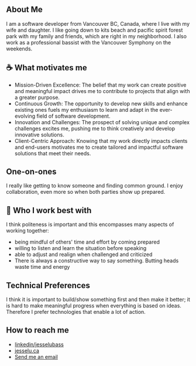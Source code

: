 

## About Me 
I am a software developer from Vancouver BC, Canada, where I live with my wife and daughter. 
I like going down to kits beach and pacific spirit forest park with my family and friends, which are right in my neighborhood.
I also work as a professional bassist with the Vancouver Symphony on the weekends. 

## ☕️ What motivates me
- Mission-Driven Excellence: The belief that my work can create positive and meaningful impact drives me to contribute to projects that align with a greater purpose.
- Continuous Growth: The opportunity to develop new skills and enhance existing ones fuels my enthusiasm to learn and adapt in the ever-evolving field of software development.
- Innovation and Challenges: The prospect of solving unique and complex challenges excites me, pushing me to think creatively and develop innovative solutions.
- Client-Centric Approach: Knowing that my work directly impacts clients and end-users motivates me to create tailored and impactful software solutions that meet their needs.

## One-on-ones 
I really like getting to know someone and finding common ground. 
I enjoy collaboration, even more so when both parties show up prepared. 

## 🙏 Who I work best with
I think politeness is important and this encompasses many aspects of working together:
- being mindful of others' time and effort by coming prepared 
- willing to listen and learn the situation before speaking
- able to adjust and realign when challenged and criticized
- There is always a constructive way to say something. Butting heads waste time and energy 

## Technical Preferences 
I think it is important to build/show something first and then make it better; it is hard to make meaningful progress when everything is based on ideas.
Therefore I prefer technologies that enable a lot of action.

## How to reach me 
- [linkedin/jesselubass](https://www.linkedin.com/in/jesselumusic/)
- [jesselu.ca](https://www.jesselu.ca)
- [Send me an email](mailto:jesse.lu95@gmail.com)



<!--
**JesseLuBass/jesselubass** is a ✨ _special_ ✨ repository because its `README.md` (this file) appears on your GitHub profile.

Here are some ideas to get you started:

- 🔭 I’m currently working on ...
- 🌱 I’m currently learning ...
- 👯 I’m looking to collaborate on ...
- 🤔 I’m looking for help with ...
- 💬 Ask me about ...
- 📫 How to reach me: ...
- 😄 Pronouns: ...
- ⚡ Fun fact: ...
-->
